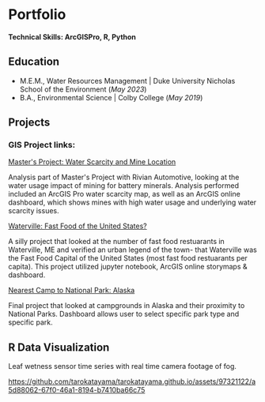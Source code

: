 # Portfolio

#### Technical Skills: ArcGISPro, R, Python

## Education						       		
- M.E.M., Water Resources Management	| Duke University Nicholas School of the Environment (_May 2023_)	 			        		
- B.A., Environmental Science | Colby College (_May 2019_)

## Projects
### GIS Project links:

[Master's Project: Water Scarcity and Mine Location](https://dukeuniv.maps.arcgis.com/apps/dashboards/47a5c479b8854bda9d2bb817986ae758)

Analysis part of Master's Project with Rivian Automotive, looking at the water usage impact of mining for battery minerals. Analysis performed included an ArcGIS Pro water scarcity map, as well as an ArcGIS online dashboard, which shows mines with high water usage and underlying water scarcity issues.

[Waterville: Fast Food of the United States?](https://storymaps.arcgis.com/stories/8902d7ea4fd34bf3b7079dd8e9df9931)

A silly project that looked at the number of fast food restuarants in Waterville, ME and verified an urban legend of the town- that Waterville was the Fast Food Capital of the United States (most fast food restuarants per capita). This project utilized jupyter notebook, ArcGIS online storymaps & dashboard.

[Nearest Camp to National Park: Alaska](https://dukeuniv.maps.arcgis.com/apps/dashboards/27fd8beb14944ad7afc02bdbb27d1110)

Final project that looked at campgrounds in Alaska and their proximity to National Parks. Dashboard allows user to select specific park type and specific park.

## R Data Visualization
Leaf wetness sensor time series with real time camera footage of fog.

https://github.com/tarokatayama/tarokatayama.github.io/assets/97321122/a5d88062-67f0-46a1-8194-b7410ba66c75




